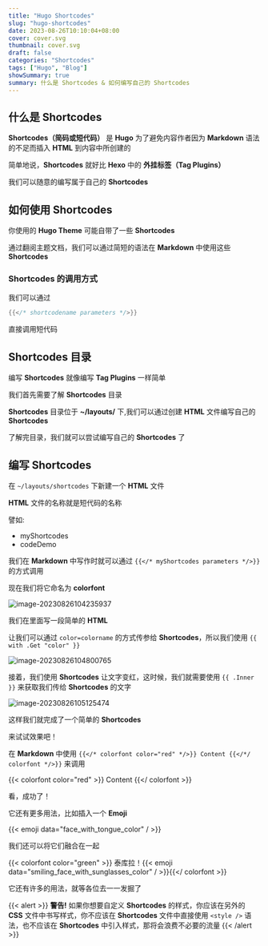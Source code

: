 ```yaml
---
title: "Hugo Shortcodes"
slug: "hugo-shortcodes"
date: 2023-08-26T10:10:04+08:00
cover: cover.svg
thumbnail: cover.svg
draft: false
categories: "Shortcodes"
tags: ["Hugo", "Blog"]
showSummary: true
summary: 什么是 Shortcodes & 如何编写自己的 Shortcodes
---
```


## 什么是 Shortcodes

**Shortcodes（简码或短代码）** 是 **Hugo** 为了避免内容作者因为 **Markdown** 语法的不足而插入 **HTML** 到内容中所创建的

简单地说，**Shortcodes** 就好比 **Hexo** 中的 **外挂标签（Tag Plugins）**

我们可以随意的编写属于自己的 **Shortcodes**

## 如何使用 Shortcodes

你使用的 **Hugo Theme** 可能自带了一些 **Shortcodes**

通过翻阅主题文档，我们可以通过简短的语法在 **Markdown** 中使用这些 **Shortcodes**

### Shortcodes 的调用方式

我们可以通过

```go
{{</* shortcodename parameters */>}}
```



直接调用短代码

## Shortcodes 目录

编写 **Shortcodes** 就像编写 **Tag Plugins** 一样简单

我们首先需要了解 **Shortcodes** 目录

**Shortcodes** 目录位于 **~/layouts/** 下,我们可以通过创建 **HTML** 文件编写自己的 **Shortcodes**

了解完目录，我们就可以尝试编写自己的 **Shortcodes** 了

## 编写 Shortcodes

在  `~/layouts/shortcodes`  下新建一个 **HTML** 文件

**HTML** 文件的名称就是短代码的名称

譬如: 

* myShortcodes
* codeDemo

我们在 **Markdown** 中写作时就可以通过 `{{</* myShortcodes parameters */>}}` 的方式调用

现在我们将它命名为 **colorfont**

![image-20230826104235937](https://rmt.ladydaily.com/fetch/hajeekn/storage/202308261042959.png)

我们在里面写一段简单的 **HTML** 

让我们可以通过 `color=colorname` 的方式传参给 **Shortcodes**，所以我们使用  `{{ with .Get "color" }}`

![image-20230826104800765](https://rmt.ladydaily.com/fetch/hajeekn/storage/202308261048844.png)

接着，我们使用 **Shortcodes** 让文字变红，这时候，我们就需要使用 `{{ .Inner }}` 来获取我们传给 **Shortcodes** 的文字

![image-20230826105125474](https://rmt.ladydaily.com/fetch/hajeekn/storage/202308261051551.png)

这样我们就完成了一个简单的 **Shortcodes**

来试试效果吧！

在 **Markdown** 中使用 `{{</* colorfont color="red" */>}} Content {{</*/ colorfont */>}}` 来调用

{{< colorfont color="red" >}} Content {{</ colorfont >}}

看，成功了！

它还有更多用法，比如插入一个 **Emoji**

{{< emoji data="face_with_tongue_color" / >}}

我们还可以将它们融合在一起

{{< colorfont color="green" >}} 泰库拉！{{< emoji data="smiling_face_with_sunglasses_color" / >}}{{</ colorfont >}}

它还有许多的用法，就等各位去一一发掘了

{{< alert >}}
**警告!** 如果你想要自定义 **Shortcodes** 的样式，你应该在另外的 **CSS** 文件中书写样式，你不应该在 **Shortcodes** 文件中直接使用  `<style />` 语法，也不应该在 **Shortcodes** 中引入样式，那将会浪费不必要的流量
{{< /alert >}}


